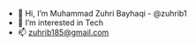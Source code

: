- 👋 Hi, I’m Muhammad Zuhri Bayhaqi - @zuhrib1
- 👀 I’m interested in Tech
- 📫 zuhrib185@gmail.com

<!---
zuhrib1/zuhrib1 is a ✨ special ✨ repository because its `README.md` (this file) appears on your GitHub profile.
You can click the Preview link to take a look at your changes.
--->
